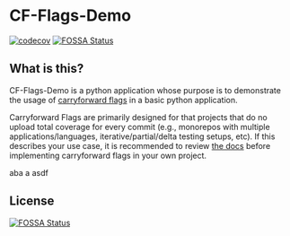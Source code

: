 # CF-Flags-Demo

[![codecov](https://codecov.io/gh/codecov/cf-flags-demo/graph/badge.svg)](https://codecov.io/gh/codecov/cf-flags-demo)
[![FOSSA Status](https://app.fossa.com/api/projects/git%2Bgithub.com%2Fcodecov%2Fcf-flags-demo.svg?type=shield)](https://app.fossa.com/projects/git%2Bgithub.com%2Fcodecov%2Fcf-flags-demo?ref=badge_shield)


## What is this?

CF-Flags-Demo is a python application whose purpose is to demonstrate the usage of [carryforward flags](https://docs.codecov.io/docs/carryforward-flags) in a basic python application. 

Carryforward Flags are primarily designed for that projects that do no upload total coverage for every commit (e.g., monorepos with multiple applications/languages, iterative/partial/delta testing setups, etc). If this describes your use case, it is recommended to review [the docs](https://docs.codecov.io/docs/carryforward-flags) before implementing carryforward flags in your own project. 

aba a
asdf
## License
[![FOSSA Status](https://app.fossa.com/api/projects/git%2Bgithub.com%2Fcodecov%2Fcf-flags-demo.svg?type=large)](https://app.fossa.com/projects/git%2Bgithub.com%2Fcodecov%2Fcf-flags-demo?ref=badge_large)